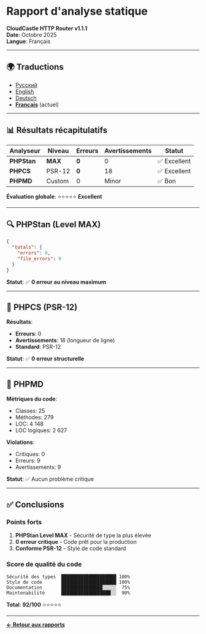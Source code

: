 # Rapport d'analyse statique

**CloudCastle HTTP Router v1.1.1**  
**Date**: Octobre 2025  
**Langue**: Français

---

## 🌍 Traductions

- [Русский](../../ru/reports/static-analysis.md)
- [English](../../en/reports/static-analysis.md)
- [Deutsch](../../de/reports/static-analysis.md)
- **[Français](static-analysis.md)** (actuel)

---

## 📊 Résultats récapitulatifs

| Analyseur | Niveau | Erreurs | Avertissements | Statut |
|-----------|--------|---------|----------------|--------|
| **PHPStan** | **MAX** | **0** | 0 | ✅ Excellent |
| **PHPCS** | PSR-12 | **0** | 18 | ✅ Excellent |
| **PHPMD** | Custom | 0 | Minor | ✅ Bon |

**Évaluation globale**: ⭐⭐⭐⭐⭐ **Excellent**

---

## 🔍 PHPStan (Level MAX)

```json
{
  "totals": {
    "errors": 0,
    "file_errors": 0
  }
}
```

**Statut**: ✅ **0 erreur au niveau maximum**

---

## 📏 PHPCS (PSR-12)

**Résultats**:
- **Erreurs**: 0
- **Avertissements**: 18 (longueur de ligne)
- **Standard**: PSR-12

**Statut**: ✅ **0 erreur structurelle**

---

## 📐 PHPMD

**Métriques du code**:
- Classes: 25
- Méthodes: 279
- LOC: 4 148
- LOC logiques: 2 627

**Violations**:
- Critiques: 0
- Erreurs: 9
- Avertissements: 9

**Statut**: ✅ Aucun problème critique

---

## ✅ Conclusions

### Points forts

1. **PHPStan Level MAX** - Sécurité de type la plus élevée
2. **0 erreur critique** - Code prêt pour la production
3. **Conforme PSR-12** - Style de code standard

### Score de qualité du code

```
Sécurité des types  ████████████████████ 100%
Style de code       ████████████████████ 100%
Documentation       ███████████████░░░░░  75%
Maintenabilité      ██████████████████░░  90%
```

**Total**: **92/100** ⭐⭐⭐⭐⭐

---

**[← Retour aux rapports](tests.md)**

